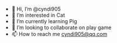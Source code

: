 - 👋 Hi, I’m @cyndi905
- 👀 I’m interested in Cat
- 🌱 I’m currently learning Pig
- 💞️ I’m looking to collaborate on play game
- 📫 How to reach me cyndi905@qq.com

<!---
cyndi905/cyndi905 is a ✨ special ✨ repository because its `README.md` (this file) appears on your GitHub profile.
You can click the Preview link to take a look at your changes.
--->
